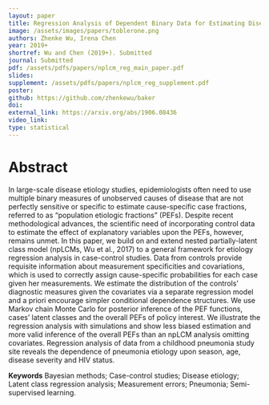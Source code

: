 ```yaml
---
layout: paper
title: Regression Analysis of Dependent Binary Data for Estimating Disease Etiology from Case-Control Studies
image: /assets/images/papers/toblerone.png
authors: Zhenke Wu, Irena Chen
year: 2019+
shortref: Wu and Chen (2019+). Submitted
journal: Submitted
pdf: /assets/pdfs/papers/nplcm_reg_main_paper.pdf
slides: 
supplement: /assets/pdfs/papers/nplcm_reg_supplement.pdf  
poster: 
github: https://github.com/zhenkewu/baker
doi: 
external_link: https://arxiv.org/abs/1906.08436
video_link: 
type: statistical
---
```


# Abstract

In large-scale disease etiology studies, epidemiologists often need to use multiple binary measures of unobserved causes of disease that are not perfectly sensitive or specific to estimate cause-specific case fractions, referred to as “population etiologic fractions” (PEFs). Despite recent methodological advances, the scientific need of incorporating control data to estimate the effect of explanatory variables upon the PEFs, however, remains unmet. In this paper, we build on and extend nested partially-latent class model (npLCMs, Wu et al., 2017) to a general framework for etiology regression analysis in case-control studies. Data from controls provide requisite information about measurement specificities and covariations, which is used to correctly assign cause-specific probabilities for each case given her measurements. We estimate the distribution of the controls’ diagnostic measures given the covariates via a separate regression model and a priori encourage simpler conditional dependence structures. We use Markov chain Monte Carlo for posterior inference of the PEF functions, cases’ latent classes and the overall PEFs of policy interest. We illustrate the regression analysis with simulations and show less biased estimation and more valid inference of the overall PEFs than an npLCM analysis omitting covariates. Regression analysis of data from a childhood pneumonia study site reveals the dependence of pneumonia etiology upon season, age, disease severity and HIV status.



**Keywords** Bayesian methods; Case-control studies; Disease etiology; Latent class regression analysis; Measurement errors; Pneumonia; Semi-supervised learning.